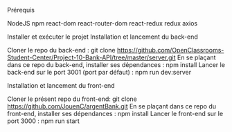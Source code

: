 Prérequis

NodeJS
npm
react-dom
react-router-dom
react-redux
redux
axios


Installer et exécuter le projet Installation et lancement du back-end

Cloner le repo du back-end : git clone https://github.com/OpenClassrooms-Student-Center/Project-10-Bank-API/tree/master/server.git
En se plaçant dans ce repo du back-end, installer ses dépendances : npm install
Lancer le back-end sur le port 3001 (port par défaut) : npm run dev:server

Installation et lancement du front-end

Cloner le présent repo du front-end: git clone https://github.com/JouenC/argentBank.git
En se plaçant dans ce repo du front-end, installer ses dépendances : npm install
Lancer le front-end sur le port 3000 : npm run start
